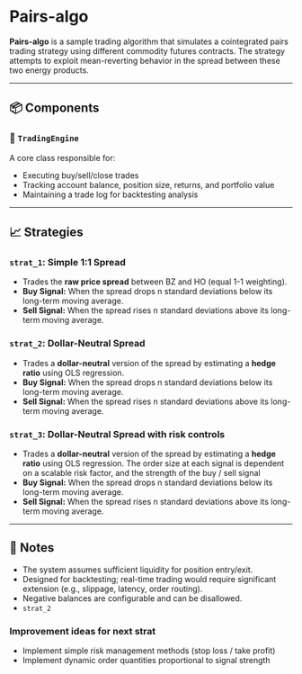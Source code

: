 # Pairs-algo

**Pairs-algo** is a sample trading algorithm that simulates a cointegrated pairs trading strategy using different commodity futures contracts. The strategy attempts to exploit mean-reverting behavior in the spread between these two energy products.

---

## 📦 Components

### 🔧 `TradingEngine`
A core class responsible for:
- Executing buy/sell/close trades
- Tracking account balance, position size, returns, and portfolio value
- Maintaining a trade log for backtesting analysis

---

## 📈 Strategies

### `strat_1`: Simple 1:1 Spread
- Trades the **raw price spread** between BZ and HO (equal 1-1 weighting).
- **Buy Signal:** When the spread drops n standard deviations below its long-term moving average.
- **Sell Signal:** When the spread rises n standard deviations above its long-term moving average.

### `strat_2`: Dollar-Neutral Spread
- Trades a **dollar-neutral** version of the spread by estimating a **hedge ratio** using OLS regression.
- **Buy Signal:** When the spread drops n standard deviations below its long-term moving average.
- **Sell Signal:** When the spread rises n standard deviations above its long-term moving average.

### `strat_3`: Dollar-Neutral Spread with risk controls
- Trades a **dollar-neutral** version of the spread by estimating a **hedge ratio** using OLS regression. The order size at each signal is dependent on a scalable risk factor, and the strength of the buy / sell signal
- **Buy Signal:** When the spread drops n standard deviations below its long-term moving average.
- **Sell Signal:** When the spread rises n standard deviations above its long-term moving average.
---

## 📝 Notes
- The system assumes sufficient liquidity for position entry/exit.
- Designed for backtesting; real-time trading would require significant extension (e.g., slippage, latency, order routing).
- Negative balances are configurable and can be disallowed.
- `strat_2`

### Improvement ideas for next strat
- Implement simple risk management methods (stop loss / take profit)
- Implement dynamic order quantities proportional to signal strength
